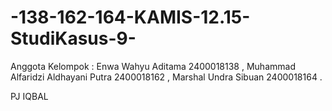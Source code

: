 # -138-162-164-KAMIS-12.15-StudiKasus-9-
Anggota Kelompok :
Enwa Wahyu Aditama 2400018138 ,
Muhammad Alfaridzi Aldhayani Putra 2400018162 ,
Marshal Undra Sibuan 2400018164 .

PJ IQBAL
